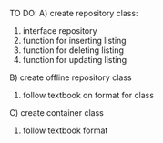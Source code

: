 TO DO: 
A) create repository class:
1. interface repository
2. function for inserting listing
3. function for deleting listing
4. function for updating listing

B) create offline repository class
1. follow textbook on format for class

C) create container class
1. follow textbook format